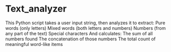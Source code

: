 # Text_analyzer
This Python script takes a user input string, then analyzes it to extract:  Pure words (only letters)  Mixed words (both letters and numbers)  Numbers (from any part of the text)  Special characters  And calculates:  The sum of all numbers found  The concatenation of those numbers  The total count of meaningful word-like items
